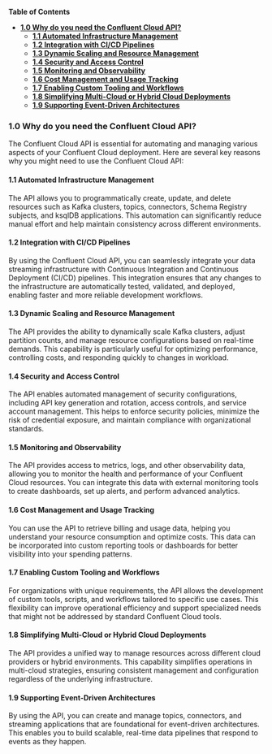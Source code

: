 **Table of Contents**
<!-- toc -->
+ [**1.0 Why do you need the Confluent Cloud API?**](#10-why-do-you-need-the-confluent-cloud-api)
  + [**1.1 Automated Infrastructure Management**](#11-automated-infrastructure-management)
  + [**1.2 Integration with CI/CD Pipelines**](#12-integration-with-cicd-pipelines)
  + [**1.3 Dynamic Scaling and Resource Management**](#13-dynamic-scaling-and-resource-management)
  + [**1.4 Security and Access Control**](#14-security-and-access-control)
  + [**1.5 Monitoring and Observability**](#15-monitoring-and-observability)
  + [**1.6 Cost Management and Usage Tracking**](#16-cost-management-and-usage-tracking)
  + [**1.7 Enabling Custom Tooling and Workflows**](#17-enabling-custom-tooling-and-workflows)
  + [**1.8 Simplifying Multi-Cloud or Hybrid Cloud Deployments**](#18-simplifying-multi-cloud-or-hybrid-cloud-deployments)
  + [**1.9 Supporting Event-Driven Architectures**](#19-supporting-event-driven-architectures)
<!-- tocstop -->

### 1.0 Why do you need the Confluent Cloud API?
The Confluent Cloud API is essential for automating and managing various aspects of your Confluent Cloud deployment. Here are several key reasons why you might need to use the Confluent Cloud API:

#### 1.1 Automated Infrastructure Management
The API allows you to programmatically create, update, and delete resources such as Kafka clusters, topics, connectors, Schema Registry subjects, and ksqlDB applications. This automation can significantly reduce manual effort and help maintain consistency across different environments.

#### 1.2 Integration with CI/CD Pipelines
By using the Confluent Cloud API, you can seamlessly integrate your data streaming infrastructure with Continuous Integration and Continuous Deployment (CI/CD) pipelines. This integration ensures that any changes to the infrastructure are automatically tested, validated, and deployed, enabling faster and more reliable development workflows.

#### 1.3  Dynamic Scaling and Resource Management
The API provides the ability to dynamically scale Kafka clusters, adjust partition counts, and manage resource configurations based on real-time demands. This capability is particularly useful for optimizing performance, controlling costs, and responding quickly to changes in workload.

#### 1.4 Security and Access Control
The API enables automated management of security configurations, including API key generation and rotation, access controls, and service account management. This helps to enforce security policies, minimize the risk of credential exposure, and maintain compliance with organizational standards.

#### 1.5 Monitoring and Observability
The API provides access to metrics, logs, and other observability data, allowing you to monitor the health and performance of your Confluent Cloud resources. You can integrate this data with external monitoring tools to create dashboards, set up alerts, and perform advanced analytics.

#### 1.6 Cost Management and Usage Tracking
You can use the API to retrieve billing and usage data, helping you understand your resource consumption and optimize costs. This data can be incorporated into custom reporting tools or dashboards for better visibility into your spending patterns.

#### 1.7 Enabling Custom Tooling and Workflows
For organizations with unique requirements, the API allows the development of custom tools, scripts, and workflows tailored to specific use cases. This flexibility can improve operational efficiency and support specialized needs that might not be addressed by standard Confluent Cloud tools.

#### 1.8 Simplifying Multi-Cloud or Hybrid Cloud Deployments
The API provides a unified way to manage resources across different cloud providers or hybrid environments. This capability simplifies operations in multi-cloud strategies, ensuring consistent management and configuration regardless of the underlying infrastructure.

#### 1.9 Supporting Event-Driven Architectures
By using the API, you can create and manage topics, connectors, and streaming applications that are foundational for event-driven architectures. This enables you to build scalable, real-time data pipelines that respond to events as they happen.